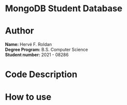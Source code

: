 # MongoDB Student Database

# Author
**Name:** Hervé F. Roldan <br/>
**Degree Program:** B.S. Computer Science <br/>
**Student number:** 2021 - 08286 <br/>

# Code Description

# How to use